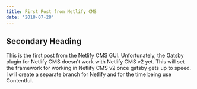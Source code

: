```yaml
---
title: First Post from Netlify CMS
date: '2018-07-28'
---
```

## Secondary Heading

This is the first post from the Netlify CMS GUI.  Unfortunately, the Gatsby plugin for Netlify CMS doesn't work with Netlify CMS v2 yet.  This will set the framework for working in Netlify CMS v2 once gatsby gets up to speed.  I will create a separate branch for Netlify and for the time being use Contentful.
